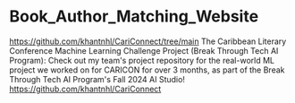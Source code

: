 # Book_Author_Matching_Website

https://github.com/khantnhl/CariConnect/tree/main
The Caribbean Literary Conference  Machine Learning Challenge Project (Break Through Tech AI Program): Check out my team's project repository for the real-world ML project we worked on for CARICON for over 3 months, as part of the Break Through Tech AI Program's Fall 2024 AI Studio! https://github.com/khantnhl/CariConnect
